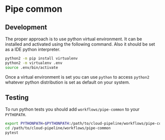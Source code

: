 # Pipe common

## Development

The proper approach is to use python virtual environment. It can be installed and activated using the following command.
Also it should be set as a IDE python interpreter.
 
 ```bash
python2 -m pip install virtualenv
python2 -m virtualenv .env
source .env/bin/activate
```

Once a virtual environment is set you can use `python` to access `python2` whatever python distribution is set 
as default on your system.

## Testing

To run python tests you should add `workflows/pipe-common` to your `PYTHOPATH`.

```bash
export PYTHONPATH=$PYTHONPATH:/path/to/cloud-pipeline/workflows/pipe-common
cd /path/to/cloud-pipeline/workflows/pipe-common
pytest
```
